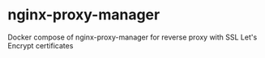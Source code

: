 # nginx-proxy-manager
Docker compose of nginx-proxy-manager for reverse proxy with SSL Let's Encrypt certificates
